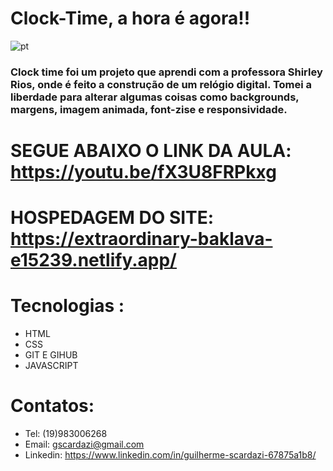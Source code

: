    # Clock-Time,  a hora é agora!!



![pt](https://user-images.githubusercontent.com/112108655/191618565-97a38808-46c9-4d41-91e1-2dd3d54112ab.png)


<h3>Clock time foi um projeto que aprendi com a professora Shirley Rios, onde é feito a construção de um relógio digital. Tomei a liberdade para alterar algumas coisas como backgrounds, margens, imagem animada, font-zise e responsividade. </h3>

 # SEGUE ABAIXO O LINK DA AULA: https://youtu.be/fX3U8FRPkxg

 # HOSPEDAGEM DO SITE: https://extraordinary-baklava-e15239.netlify.app/
# Tecnologias :
- HTML
- CSS
- GIT E GIHUB
- JAVASCRIPT

# Contatos:
- Tel: (19)983006268
- Email: gscardazi@gmail.com
- Linkedin: https://www.linkedin.com/in/guilherme-scardazi-67875a1b8/
   
   
   
   
   
   
   
   
   
   

